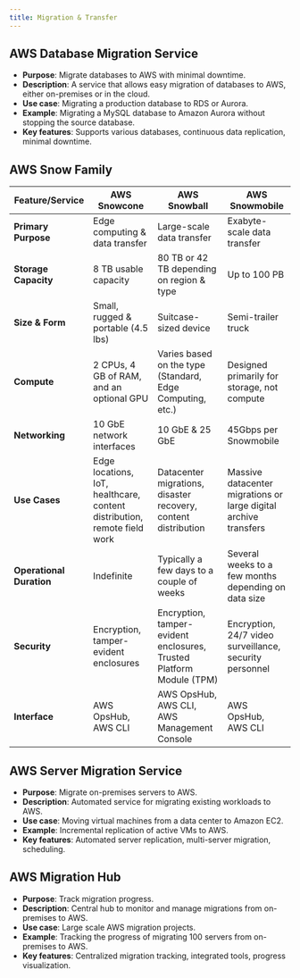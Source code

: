 ```yaml
---
title: Migration & Transfer
---
```


## AWS Database Migration Service

- **Purpose**: Migrate databases to AWS with minimal downtime.
- **Description**: A service that allows easy migration of databases to AWS, either on-premises or in the cloud.
- **Use case**: Migrating a production database to RDS or Aurora.
- **Example**: Migrating a MySQL database to Amazon Aurora without stopping the source database.
- **Key features**: Supports various databases, continuous data replication, minimal downtime.

## AWS Snow Family

| Feature/Service          | AWS Snowcone                                                             | AWS Snowball                                                         | AWS Snowmobile                                                   |
| ------------------------ | ------------------------------------------------------------------------ | -------------------------------------------------------------------- | ---------------------------------------------------------------- |
| **Primary Purpose**      | Edge computing & data transfer                                           | Large-scale data transfer                                            | Exabyte-scale data transfer                                      |
| **Storage Capacity**     | 8 TB usable capacity                                                     | 80 TB or 42 TB depending on region & type                            | Up to 100 PB                                                     |
| **Size & Form**          | Small, rugged & portable (4.5 lbs)                                       | Suitcase-sized device                                                | Semi-trailer truck                                               |
| **Compute**              | 2 CPUs, 4 GB of RAM, and an optional GPU                                 | Varies based on the type (Standard, Edge Computing, etc.)            | Designed primarily for storage, not compute                      |
| **Networking**           | 10 GbE network interfaces                                                | 10 GbE & 25 GbE                                                      | 45Gbps per Snowmobile                                            |
| **Use Cases**            | Edge locations, IoT, healthcare, content distribution, remote field work | Datacenter migrations, disaster recovery, content distribution       | Massive datacenter migrations or large digital archive transfers |
| **Operational Duration** | Indefinite                                                               | Typically a few days to a couple of weeks                            | Several weeks to a few months depending on data size             |
| **Security**             | Encryption, tamper-evident enclosures                                    | Encryption, tamper-evident enclosures, Trusted Platform Module (TPM) | Encryption, 24/7 video surveillance, security personnel          |
| **Interface**            | AWS OpsHub, AWS CLI                                                      | AWS OpsHub, AWS CLI, AWS Management Console                          | AWS OpsHub, AWS CLI                                              |

## AWS Server Migration Service

- **Purpose**: Migrate on-premises servers to AWS.
- **Description**: Automated service for migrating existing workloads to AWS.
- **Use case**: Moving virtual machines from a data center to Amazon EC2.
- **Example**: Incremental replication of active VMs to AWS.
- **Key features**: Automated server replication, multi-server migration, scheduling.

## AWS Migration Hub

- **Purpose**: Track migration progress.
- **Description**: Central hub to monitor and manage migrations from on-premises to AWS.
- **Use case**: Large scale AWS migration projects.
- **Example**: Tracking the progress of migrating 100 servers from on-premises to AWS.
- **Key features**: Centralized migration tracking, integrated tools, progress visualization.

